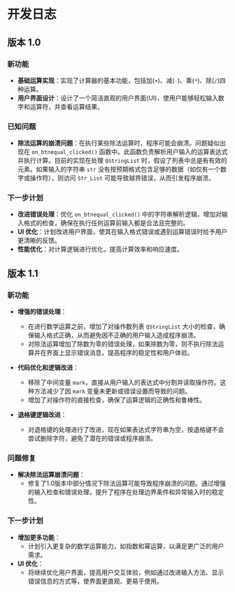 # 开发日志

## 版本 1.0

### 新功能
- **基础运算实现**：实现了计算器的基本功能，包括加(`+`)、减(`-`)、乘(`*`)、除(`/`)四种运算。
- **用户界面设计**：设计了一个简洁直观的用户界面(UI)，使用户能够轻松输入数字和运算符，并查看运算结果。

### 已知问题
- **除法运算的崩溃问题**：在执行某些除法运算时，程序可能会崩溃。问题疑似出现在 `on_btnequal_clicked()` 函数中。此函数负责解析用户输入的运算表达式并执行计算。目前的实现在处理 `QStringList` 时，假设了列表中总是有有效的元素。如果输入的字符串 `str` 没有按预期格式包含足够的数据（如仅有一个数字或操作符），则访问 `Str_List` 可能导致越界错误，从而引发程序崩溃。

### 下一步计划
- **改进错误处理**：优化 `on_btnequal_clicked()` 中的字符串解析逻辑，增加对输入格式的检查，确保在执行任何运算前输入都是合法且完整的。
- **UI 优化**：计划改进用户界面，使其在输入格式错误或遇到运算错误时给予用户更清晰的反馈。
- **性能优化**：对计算逻辑进行优化，提高计算效率和响应速度。

## 版本 1.1

### 新功能
- **增强的错误处理**：
  - 在进行数学运算之前，增加了对操作数列表 `QStringList` 大小的检查，确保输入格式正确，从而避免因不正确的用户输入造成程序崩溃。
  - 对除法运算增加了除数为零的错误处理，如果除数为零，则不执行除法运算并在界面上显示错误消息，提高程序的稳定性和用户体验。

- **代码优化和逻辑改进**：
  - 移除了中间变量 `mark`，直接从用户输入的表达式中分割并读取操作符。这种方法减少了因 `mark` 变量未更新或错误设置而导致的问题。
  - 增加了对操作符的直接检查，确保了运算逻辑的正确性和鲁棒性。

- **退格键逻辑改进**：
  - 对退格键的处理进行了改进，现在如果表达式字符串为空，按退格键不会尝试删除字符，避免了潜在的错误或程序崩溃。

### 问题修复
- **解决除法运算崩溃问题**：
  - 修复了1.0版本中部分情况下除法运算可能导致程序崩溃的问题。通过增强的输入检查和错误处理，提升了程序在处理边界条件和异常输入时的稳定性。

### 下一步计划
- **增加更多功能**：
  - 计划引入更复杂的数学运算能力，如指数和幂运算，以满足更广泛的用户需求。
- **UI 优化**：
  - 将继续优化用户界面，提高用户交互体验，例如通过改进输入方法、显示错误信息的方式等，使界面更直观、更易于使用。

